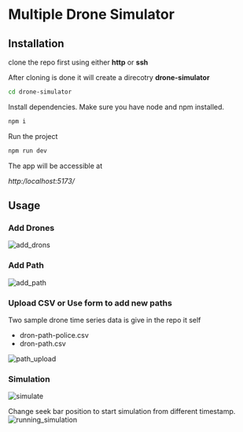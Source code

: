# Multiple Drone Simulator

## Installation 

clone the repo first using either **http** or **ssh**

After cloning is done it will create a direcotry **drone-simulator**

```bash 
cd drone-simulator
```

Install dependencies. Make sure you have node and npm installed.

```bash
npm i
```

Run the project

```bash
npm run dev
```

The app will be accessible at 

*http:/localhost:5173/*

## Usage

### Add Drones
![add_drons](https://user-images.githubusercontent.com/19548010/233915931-3b5f4a3a-e3fa-436f-8208-85623af59260.png)

### Add Path
![add_path](https://user-images.githubusercontent.com/19548010/233916087-8f6f01fd-a258-41af-a6c2-f22512d0a328.png)

### Upload CSV or Use form to add new paths

Two sample drone time series data is give in the repo it self

- dron-path-police.csv
- dron-path.csv

![path_upload](https://user-images.githubusercontent.com/19548010/233916165-e17e26a8-93a4-4016-b3c5-2951a650558b.png)


### Simulation

![simulate](https://user-images.githubusercontent.com/19548010/233916437-0eb1fbfc-e66a-4784-9607-9982175e5982.png)

Change seek bar position to start simulation from different timestamp.
![running_simulation](https://user-images.githubusercontent.com/19548010/233916560-dba92db0-4db7-43eb-b0b3-c61cc427ae08.png)





